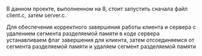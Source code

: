 В данном проекте, выполненном на 8, стоит запустить сначала файл client.c, затем server.c.

Для обеспечения корректного завершения работы клиента и сервера с удалением сегмента разделяемой памяти в коде сервера устанавливаем флаг завершения для клиента, затем отсоединяемся от сегмента разделяемой памяти и удаляем сегмент разделяемой памяти
